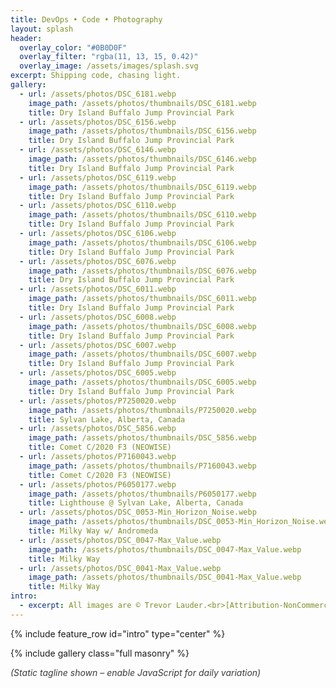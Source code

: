 ```yaml
---
title: DevOps • Code • Photography
layout: splash
header:
  overlay_color: "#0B0D0F"
  overlay_filter: "rgba(11, 13, 15, 0.42)"
  overlay_image: /assets/images/splash.svg
excerpt: Shipping code, chasing light.
gallery:
  - url: /assets/photos/DSC_6181.webp
    image_path: /assets/photos/thumbnails/DSC_6181.webp
    title: Dry Island Buffalo Jump Provincial Park
  - url: /assets/photos/DSC_6156.webp
    image_path: /assets/photos/thumbnails/DSC_6156.webp
    title: Dry Island Buffalo Jump Provincial Park
  - url: /assets/photos/DSC_6146.webp
    image_path: /assets/photos/thumbnails/DSC_6146.webp
    title: Dry Island Buffalo Jump Provincial Park
  - url: /assets/photos/DSC_6119.webp
    image_path: /assets/photos/thumbnails/DSC_6119.webp
    title: Dry Island Buffalo Jump Provincial Park
  - url: /assets/photos/DSC_6110.webp
    image_path: /assets/photos/thumbnails/DSC_6110.webp
    title: Dry Island Buffalo Jump Provincial Park
  - url: /assets/photos/DSC_6106.webp
    image_path: /assets/photos/thumbnails/DSC_6106.webp
    title: Dry Island Buffalo Jump Provincial Park
  - url: /assets/photos/DSC_6076.webp
    image_path: /assets/photos/thumbnails/DSC_6076.webp
    title: Dry Island Buffalo Jump Provincial Park
  - url: /assets/photos/DSC_6011.webp
    image_path: /assets/photos/thumbnails/DSC_6011.webp
    title: Dry Island Buffalo Jump Provincial Park
  - url: /assets/photos/DSC_6008.webp
    image_path: /assets/photos/thumbnails/DSC_6008.webp
    title: Dry Island Buffalo Jump Provincial Park
  - url: /assets/photos/DSC_6007.webp
    image_path: /assets/photos/thumbnails/DSC_6007.webp
    title: Dry Island Buffalo Jump Provincial Park
  - url: /assets/photos/DSC_6005.webp
    image_path: /assets/photos/thumbnails/DSC_6005.webp
    title: Dry Island Buffalo Jump Provincial Park
  - url: /assets/photos/P7250020.webp
    image_path: /assets/photos/thumbnails/P7250020.webp
    title: Sylvan Lake, Alberta, Canada
  - url: /assets/photos/DSC_5856.webp
    image_path: /assets/photos/thumbnails/DSC_5856.webp
    title: Comet C/2020 F3 (NEOWISE)
  - url: /assets/photos/P7160043.webp
    image_path: /assets/photos/thumbnails/P7160043.webp
    title: Comet C/2020 F3 (NEOWISE)
  - url: /assets/photos/P6050177.webp
    image_path: /assets/photos/thumbnails/P6050177.webp
    title: Lighthouse @ Sylvan Lake, Alberta, Canada
  - url: /assets/photos/DSC_0053-Min_Horizon_Noise.webp
    image_path: /assets/photos/thumbnails/DSC_0053-Min_Horizon_Noise.webp
    title: Milky Way w/ Andromeda
  - url: /assets/photos/DSC_0047-Max_Value.webp
    image_path: /assets/photos/thumbnails/DSC_0047-Max_Value.webp
    title: Milky Way
  - url: /assets/photos/DSC_0041-Max_Value.webp
    image_path: /assets/photos/thumbnails/DSC_0041-Max_Value.webp
    title: Milky Way
intro:
  - excerpt: All images are © Trevor Lauder.<br>[Attribution-NonCommercial-NoDerivatives 4.0 International (CC BY-NC-ND 4.0)](https://creativecommons.org/licenses/by-nc-nd/4.0/)
---
```


{% include feature_row id="intro" type="center" %}

{% include gallery class="full masonry" %}

<script>
(function() {
  var taglines = {{ site.data.taglines | jsonify }};
  if (!Array.isArray(taglines) || !taglines.length) return;
  function chooseRandom(list) {
    return list[Math.floor(Math.random() * list.length)];
  }
  function fadeSwap(el, text) {
    el.style.opacity = 0;
    setTimeout(function() {
      el.textContent = text;
      requestAnimationFrame(function() { el.style.opacity = 1; });
    }, 120);
  }
  window.addEventListener('DOMContentLoaded', function() {
    var container = document.querySelector('.page__lead');
    if (!container) return;
    var el = container.querySelector('#dynamic-tagline');
    if (!el) {
      el = document.createElement('span');
      el.id = 'dynamic-tagline';
      container.appendChild(el);
    }
    fadeSwap(el, chooseRandom(taglines));
  });
})();
</script>
<style>
.tagline-fade-transition { transition: opacity .6s ease; }
</style>
<noscript><style>.page__lead-noscript{display:block;font-style:italic;opacity:.85;margin-top:.5rem}</style><span class="page__lead-noscript">(Static tagline shown – enable JavaScript for daily variation)</span></noscript>
